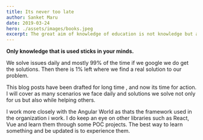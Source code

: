 ```yaml
---
title: Its never too late
author: Sanket Maru
date: 2019-03-24
hero: ./assets/images/books.jpeg
excerpt: The great aim of knowledge of education is not knowledge but action
---
```


**Only knowledge that is used sticks in your minds.** 

We solve issues daily and mostly 99% of the time if we google we do get the solutions. Then there is 1% left
where we find a real solution to our problem. 

This blog posts have been drafted for long time , and now its time for action. 
I will cover as many scenarios we face daily and solutions we solve not only for us but also while helping others. 

I work more closely with the Angular World as thats the framework used in the organization i work. 
I do keep an eye on other libraries such as React, Vue and learn them through some POC projects. 
The best way to learn something and be updated is to experience them.